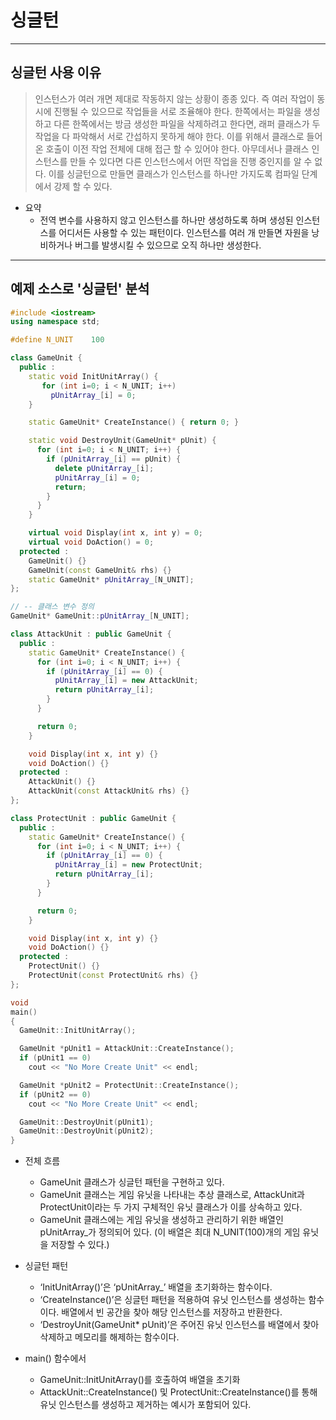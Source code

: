 # 싱글턴
------
## 싱글턴 사용 이유
> 인스턴스가 여러 개면 제대로 작동하지 않는 상황이 종종 있다. 
즉 여러 작업이 동시에 진행될 수 있으므로 작업들을 서로 조율해야 한다. 
한쪽에서는 파일을 생성하고 다른 한쪽에서는 방금 생성한 파일을 삭제하려고 한다면,
래퍼 클래스가 두 작업을 다 파악해서 서로 간섭하지 못하게 해야 한다.
  이를 위해서 클래스로 들어온 호출이 이전 작업 전체에 대해 접근 할 수 있어야 한다.
 아무데서나 클래스 인스턴스를 만들 수 있다면 다른 인스턴스에서 어떤 작업을 진행 중인지를 알 수 없다.
  이를 싱글턴으로 만들면 클래스가 인스턴스를 하나만 가지도록 컴파일 단계에서 강제 할 수 있다.

- 요약
    - 전역 변수를 사용하지 않고 인스턴스를 하나만 생성하도록 하며 생성된 인스턴스를 어디서든 사용할 수 있는 패턴이다. 
    인스턴스를 여러 개 만들면 자원을 낭비하거나 버그를 발생시킬 수 있으므로 오직 하나만 생성한다.

------------------------------
## 예제 소스로 '싱글턴' 분석

```C++
#include <iostream>
using namespace std;

#define N_UNIT    100

class GameUnit {
  public :
    static void InitUnitArray() {
       for (int i=0; i < N_UNIT; i++)
         pUnitArray_[i] = 0;
    }

    static GameUnit* CreateInstance() { return 0; }

    static void DestroyUnit(GameUnit* pUnit) {
      for (int i=0; i < N_UNIT; i++) {
        if (pUnitArray_[i] == pUnit) {
          delete pUnitArray_[i];
          pUnitArray_[i] = 0;
          return;
        }
      }
    }

    virtual void Display(int x, int y) = 0;
    virtual void DoAction() = 0;
  protected :
    GameUnit() {}
    GameUnit(const GameUnit& rhs) {}
    static GameUnit* pUnitArray_[N_UNIT];
};

// -- 클래스 변수 정의
GameUnit* GameUnit::pUnitArray_[N_UNIT];

class AttackUnit : public GameUnit {
  public : 
    static GameUnit* CreateInstance() { 
      for (int i=0; i < N_UNIT; i++) {
        if (pUnitArray_[i] == 0) {
          pUnitArray_[i] = new AttackUnit;
          return pUnitArray_[i];
        }
      }

      return 0;
    }

    void Display(int x, int y) {}
    void DoAction() {}
  protected :
    AttackUnit() {}
    AttackUnit(const AttackUnit& rhs) {}
};

class ProtectUnit : public GameUnit {
  public : 
    static GameUnit* CreateInstance() { 
      for (int i=0; i < N_UNIT; i++) {
        if (pUnitArray_[i] == 0) {
          pUnitArray_[i] = new ProtectUnit;
          return pUnitArray_[i];
        }
      }

      return 0;
    }

    void Display(int x, int y) {}
    void DoAction() {}
  protected :
    ProtectUnit() {}
    ProtectUnit(const ProtectUnit& rhs) {}
};

void 
main()
{
  GameUnit::InitUnitArray();

  GameUnit *pUnit1 = AttackUnit::CreateInstance();
  if (pUnit1 == 0)
    cout << "No More Create Unit" << endl;

  GameUnit *pUnit2 = ProtectUnit::CreateInstance();
  if (pUnit2 == 0)
    cout << "No More Create Unit" << endl;

  GameUnit::DestroyUnit(pUnit1);
  GameUnit::DestroyUnit(pUnit2);
}
```

- 전체 흐름
   - GameUnit 클래스가 싱글턴 패턴을 구현하고 있다.
   - GameUnit 클래스는 게임 유닛을 나타내는 추상 클래스로, AttackUnit과 ProtectUnit이라는 두 가지 구체적인 유닛 클래스가 이를 상속하고 있다. 
   - GameUnit 클래스에는 게임 유닛을 생성하고 관리하기 위한 배열인 pUnitArray_가 정의되어 있다. (이 배열은 최대 N_UNIT(100)개의 게임 유닛을 저장할 수 있다.)

- 싱글턴 패턴
  - ‘InitUnitArray()’은 ‘pUnitArray_’ 배열을 초기화하는 함수이다.
  - ‘CreateInstance()’은 싱글턴 패턴을 적용하여 유닛 인스턴스를 생성하는 함수이다. 배열에서 빈 공간을 찾아 해당 인스턴스를 저장하고 반환한다.
  - ‘DestroyUnit(GameUnit* pUnit)’은 주어진 유닛 인스턴스를 배열에서 찾아 삭제하고 메모리를 해제하는 함수이다.

- main() 함수에서
  - GameUnit::InitUnitArray()를 호출하여 배열을 초기화
  - AttackUnit::CreateInstance() 및 ProtectUnit::CreateInstance()를 통해 유닛 인스턴스를 생성하고 제거하는 예시가 포함되어 있다.
